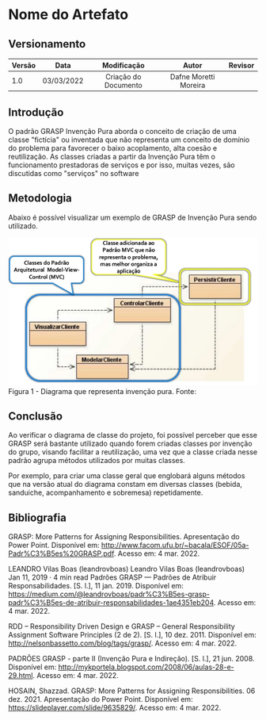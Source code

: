 # Nome do Artefato

## Versionamento

| Versão |    Data    |     Modificação      | Autor | Revisor |
| ------ | :--------: | :------------------: | :---: | :-----: |
| 1.0    | 03/03/2022 | Criação do Documento |  Dafne Moretti Moreira     |         |

## Introdução

O padrão GRASP Invenção Pura aborda o conceito de criação de uma classe "fictícia" ou inventada que não representa um conceito de domínio do problema para favorecer o baixo acoplamento, alta coesão e reutilização. As classes criadas a partir da Invenção Pura têm o funcionamento prestadoras de serviços e por isso, muitas vezes, são discutidas como "serviços" no software

## Metodologia

Abaixo é possível visualizar um exemplo de GRASP de Invenção Pura sendo utilizado.

![Diagrama de invenção pura](./../../assets/images/invencao_pura1.png ":size=600") </br> Figura 1 - Diagrama que representa invenção pura. Fonte: 

## Conclusão

Ao verificar o diagrama de classe do projeto, foi possível perceber que esse GRASP será bastante utilizado quando forem criadas classes por invenção do grupo, visando facilitar a reutilização, uma vez que a classe criada nesse padrão agrupa métodos utilizados por muitas classes.

Por exemplo, para criar uma classe geral que englobará alguns métodos que na versão atual do diagrama constam em diversas classes (bebida, sanduiche, acompanhamento e sobremesa) repetidamente.


## Bibliografia

GRASP: More Patterns for Assigning Responsibilities. Apresentação do Power Point. Disponível em: http://www.facom.ufu.br/~bacala/ESOF/05a-Padr%C3%B5es%20GRASP.pdf. Acesso em: 4 mar. 2022.

LEANDRO Vilas Boas (leandrovboas) Leandro Vilas Boas (leandrovboas) Jan 11, 2019 · 4 min read Padrões GRASP — Padrões de Atribuir Responsabilidades. [S. l.], 11 jan. 2019. Disponível em: https://medium.com/@leandrovboas/padr%C3%B5es-grasp-padr%C3%B5es-de-atribuir-responsabilidades-1ae4351eb204. Acesso em: 4 mar. 2022.

RDD – Responsibility Driven Design e GRASP – General Responsibility Assignment Software Principles (2 de 2). [S. l.], 10 dez. 2011. Disponível em: http://nelsonbassetto.com/blog/tags/grasp/. Acesso em: 4 mar. 2022.

PADRÕES GRASP - parte II (Invenção Pura e Indireção). [S. l.], 21 jun. 2008. Disponível em: http://mykportela.blogspot.com/2008/06/aulas-28-e-29.html. Acesso em: 4 mar. 2022.

HOSAIN, Shazzad. GRASP: More Patterns for Assigning Responsibilities. 06 dez. 2021. Apresentação do Power Point. Disponível em: https://slideplayer.com/slide/9635829/. Acesso em: 4 mar. 2022.